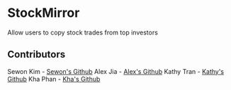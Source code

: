 # StockMirror
Allow users to copy stock trades from top investors

## Contributors
Sewon Kim - [Sewon's Github](https://github.com/SewonKim0)
Alex Jia - [Alex's Github](https://github.com/yaojiejia)
Kathy Tran - [Kathy's Github](https://github.com/kathytran88)
Kha Phan - [Kha's Github](https://github.com/KhaPhn)
